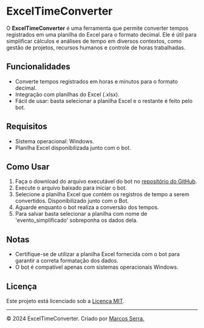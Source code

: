 # ExcelTimeConverter

O **ExcelTimeConverter** é uma ferramenta que permite converter tempos registrados em uma planilha do Excel para o formato decimal. Ele é útil para simplificar cálculos e análises de tempo em diversos contextos, como gestão de projetos, recursos humanos e controle de horas trabalhadas.

## Funcionalidades

- Converte tempos registrados em horas e minutos para o formato decimal.
- Integração com planilhas do Excel (.xlsx).
- Fácil de usar: basta selecionar a planilha Excel e o restante é feito pelo bot.

## Requisitos

- Sistema operacional: Windows.
- Planilha Excel disponibilizada junto com o bot.

## Como Usar

1. Faça o download do arquivo executável do bot no [repositório do GitHub](https://github.com/MarcosSerra1/ExcelTimeConverter/blob/main/ExcelTimeConverter_exec.zip).
2. Execute o arquivo baixado para iniciar o bot.
3. Selecione a planilha Excel que contém os registros de tempo a serem convertidos. Disponibilizado junto com o Bot.
4. Aguarde enquanto o bot realiza a conversão dos tempos.
5. Para salvar basta selecionar a planilha com nome de 'evento_simplificado' sobreponha os dados dela.

## Notas

- Certifique-se de utilizar a planilha Excel fornecida com o bot para garantir a correta formatação dos dados.
- O bot é compatível apenas com sistemas operacionais Windows.

## Licença

Este projeto está licenciado sob a [Licença MIT](link_para_a_licença).

---
© 2024 ExcelTimeConverter. Criado por [Marcos Serra.](https://github.com/marcosserra1)
